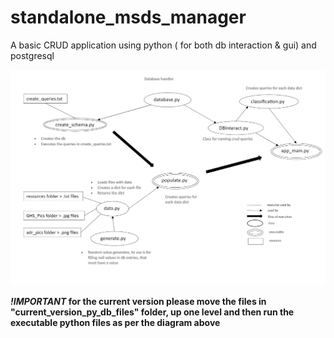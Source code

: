 # standalone_msds_manager
A basic CRUD application using python ( for both db interaction &amp; gui) and postgresql

![flowchart](/doc/msds_project_flow.png)
<br><br>
**_!IMPORTANT_ for the current version please move the files in "current_version_py_db_files" folder, up one level and then run the executable python files as per the diagram above**

